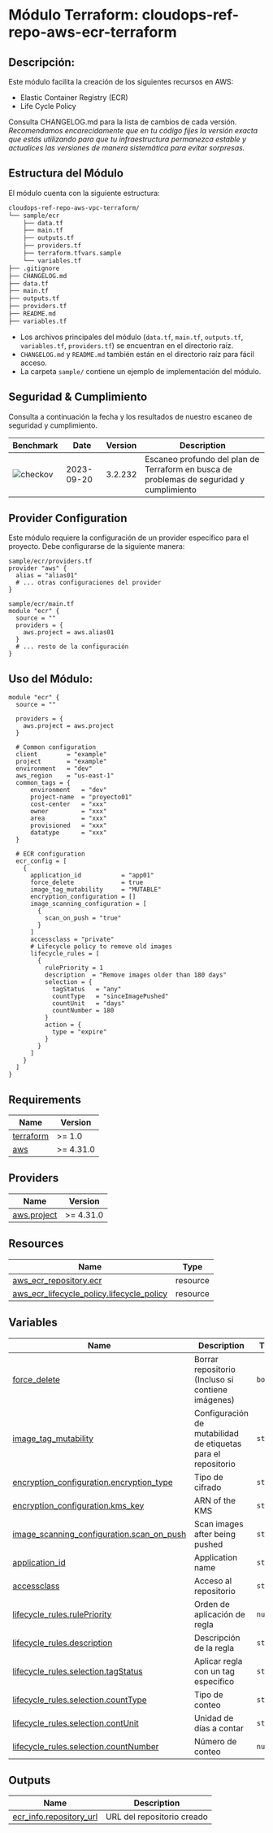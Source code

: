 # **Módulo Terraform: cloudops-ref-repo-aws-ecr-terraform**

## Descripción:

Este módulo facilita la creación de los siguientes recursos en AWS:

- Elastic Container Registry (ECR)
- Life Cycle Policy

Consulta CHANGELOG.md para la lista de cambios de cada versión. *Recomendamos encarecidamente que en tu código fijes la versión exacta que estás utilizando para que tu infraestructura permanezca estable y actualices las versiones de manera sistemática para evitar sorpresas.*

## Estructura del Módulo
El módulo cuenta con la siguiente estructura:

```bash
cloudops-ref-repo-aws-vpc-terraform/
└── sample/ecr
    ├── data.tf
    ├── main.tf
    ├── outputs.tf
    ├── providers.tf
    ├── terraform.tfvars.sample
    └── variables.tf
├── .gitignore
├── CHANGELOG.md
├── data.tf
├── main.tf
├── outputs.tf
├── providers.tf
├── README.md
├── variables.tf
```

- Los archivos principales del módulo (`data.tf`, `main.tf`, `outputs.tf`, `variables.tf`, `providers.tf`) se encuentran en el directorio raíz.
- `CHANGELOG.md` y `README.md` también están en el directorio raíz para fácil acceso.
- La carpeta `sample/` contiene un ejemplo de implementación del módulo.

## Seguridad & Cumplimiento
 
Consulta a continuación la fecha y los resultados de nuestro escaneo de seguridad y cumplimiento.
 
<!-- BEGIN_BENCHMARK_TABLE -->
| Benchmark | Date | Version | Description | 
| --------- | ---- | ------- | ----------- | 
| ![checkov](https://img.shields.io/badge/checkov-passed-green) | 2023-09-20 | 3.2.232 | Escaneo profundo del plan de Terraform en busca de problemas de seguridad y cumplimiento |
<!-- END_BENCHMARK_TABLE -->

## Provider Configuration

Este módulo requiere la configuración de un provider específico para el proyecto. Debe configurarse de la siguiente manera:

```hcl
sample/ecr/providers.tf
provider "aws" {
  alias = "alias01"
  # ... otras configuraciones del provider
}

sample/ecr/main.tf
module "ecr" {
  source = ""
  providers = {
    aws.project = aws.alias01
  }
  # ... resto de la configuración
}
```

## Uso del Módulo:

```hcl
module "ecr" {
  source = ""
  
  providers = {
    aws.project = aws.project
  }

  # Common configuration
  client        = "example"
  project       = "example"
  environment   = "dev"
  aws_region    = "us-east-1"
  common_tags = {
      environment   = "dev"
      project-name  = "proyecto01"
      cost-center   = "xxx"
      owner         = "xxx"
      area          = "xxx"
      provisioned   = "xxx"
      datatype      = "xxx"
  }

  # ECR configuration
  ecr_config = [
    {
      application_id           = "app01"
      force_delete             = true
      image_tag_mutability     = "MUTABLE"
      encryption_configuration = []
      image_scanning_configuration = [
        {
          scan_on_push = "true"
        }
      ]
      accessclass = "private"
      # Lifecycle policy to remove old images
      lifecycle_rules = [
        {
          rulePriority = 1
          description  = "Remove images older than 180 days"
          selection = {
            tagStatus   = "any"
            countType   = "sinceImagePushed"
            countUnit   = "days"
            countNumber = 180
          }
          action = {
            type = "expire"
          }
        }
      ]
    }
  ]
}
```

## Requirements

| Name | Version |
|------|---------|
| <a name="requirement_terraform"></a> [terraform](#requirement\_terraform) | >= 1.0 |
| <a name="requirement_aws"></a> [aws](#requirement\_aws) | >= 4.31.0 |

## Providers

| Name | Version |
|------|---------|
| <a name="provider_aws.project"></a> [aws.project](#provider\_aws) | >= 4.31.0 |

## Resources

| Name | Type |
|------|------|
| [aws_ecr_repository.ecr](https://registry.terraform.io/providers/hashicorp/aws/latest/docs/resources/ecr_repository) | resource |
| [aws_ecr_lifecycle_policy.lifecycle_policy](https://registry.terraform.io/providers/hashicorp/aws/latest/docs/resources/ecr_lifecycle_policy) | resource |

## Variables

| Name | Description | Type | Default | Required |
|------|-------------|------|---------|:--------:|
| <a name="force_delete"></a> [force_delete](#input\force_delete) | Borrar repositorio (Incluso si contiene imágenes) | `bool` | n/a | yes |
| <a name="image_tag_mutability"></a> [image_tag_mutability](#input\image_tag_mutability) | Configuración de mutabilidad de etiquetas para el repositorio | `string` | n/a | yes |
| <a name="encryption_configuration.encryption_type"></a> [encryption_configuration.encryption_type](#input\encryption_configuration.encryption_type) | Tipo de cifrado | `string` | n/a | yes |
| <a name="encryption_configuration.kms_key"></a> [encryption_configuration.kms_key](#input\encryption_configuration.kms_key) | ARN of the KMS | `string` | n/a | yes |
| <a name="image_scanning_configuration.scan_on_push"></a> [image_scanning_configuration.scan_on_push](#input\image_scanning_configuration.scan_on_push) | Scan images after being pushed | `string` | n/a | yes |
| <a name="application_id"></a> [application_id](#input\application_id) | Application name | `string` | n/a | yes |
| <a name="accessclass"></a> [accessclass](#input\accessclass) | Acceso al repositorio | `string` | n/a | yes |
| <a name="lifecycle_rules.rulePriority"></a> [lifecycle_rules.rulePriority](#input\lifecycle_rules.rulePriority) | Orden de aplicación de regla | `number` | n/a | no |
| <a name="lifecycle_rules.description"></a> [lifecycle_rules.description](#input\lifecycle_rules.description) | Descripción de la regla | `string` | n/a | no |
| <a name="lifecycle_rules.selection.tagStatus"></a> [lifecycle_rules.selection.tagStatus](#input\lifecycle_rules.selection.tagStatus) | Aplicar regla con un tag específico | `string` | n/a | no |
| <a name="lifecycle_rules.selection.countType"></a> [lifecycle_rules.selection.countType](#input\lifecycle_rules.selection.countType) | Tipo de conteo | `string` | n/a | no |
| <a name="lifecycle_rules.selection.contUnit"></a> [lifecycle_rules.selection.contUnit](#input\lifecycle_rules.selection.contUnit) | Unidad de días a contar | `string` | n/a | no |
| <a name="lifecycle_rules.selection.countNumber"></a> [lifecycle_rules.selection.countNumber](#input\lifecycle_rules.selection.countNumber) | Número de conteo | `number` | n/a | no |



## Outputs

| Name | Description |
|------|-------------|
| <a name="output_ecr_info_repository_url"></a> [ecr_info.repository_url](#output\_ecr_info_repository_url) | URL del repositorio creado |

